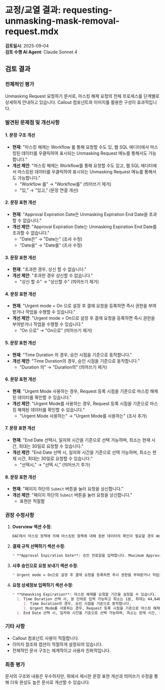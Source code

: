 # 교정/교열 결과: requesting-unmasking-mask-removal-request.mdx

**검토일시**: 2025-09-04  
**검토 수행 AI Agent**: Claude Sonnet 4

## 검토 결과

### 전체적인 평가
Unmasking Request 요청하기 문서로, 마스킹 해제 요청의 전체 프로세스를 단계별로 상세하게 안내하고 있습니다. Callout 컴포넌트와 이미지를 활용한 구성이 효과적입니다.

### 발견된 문제점 및 개선사항

#### 1. 문장 구조 개선
- **현재**: "마스킹 해제는 Workflow 를 통해 요청할 수도 있, 웹 SQL 에디터에서 마스킹된 데이터를 우클릭하여 표시되는 Unmasking Request 메뉴를 통해서도 가능합니다."
- **개선 제안**: "마스킹 해제는 Workflow를 통해 요청할 수도 있고, 웹 SQL 에디터에서 마스킹된 데이터를 우클릭하여 표시되는 Unmasking Request 메뉴를 통해서도 가능합니다."
  - "Workflow 를" → "Workflow를" (띄어쓰기 제거)
  - "있," → "있고," (문장 연결 개선)

#### 2. 문장 표현 개선
- **현재**: "Approval Expiration Date은 Unmasking Expiration End Date을 초과할 수 없습니다."
- **개선 제안**: "Approval Expiration Date는 Unmasking Expiration End Date를 초과할 수 없습니다."
  - "Date은" → "Date는" (조사 수정)
  - "Date을" → "Date를" (조사 수정)

#### 3. 문장 표현 개선
- **현재**: "초과한 경우, 상신 할 수 없습니다."
- **개선 제안**: "초과한 경우 상신할 수 없습니다."
  - "상신 할 수" → "상신할 수" (띄어쓰기 제거)

#### 4. 문장 표현 개선
- **현재**: "Urgent mode = On 으로 설정 후 결재 요청을 등록하면 즉시 권한을 부여받거나 작업을 수행할 수 있습니다."
- **개선 제안**: "Urgent mode = On으로 설정 후 결재 요청을 등록하면 즉시 권한을 부여받거나 작업을 수행할 수 있습니다."
  - "On 으로" → "On으로" (띄어쓰기 제거)

#### 5. 문장 표현 개선
- **현재**: "Time Duration 의 경우, 승인 시점을 기준으로 동작합니다."
- **개선 제안**: "Time Duration의 경우, 승인 시점을 기준으로 동작합니다."
  - "Duration 의" → "Duration의" (띄어쓰기 제거)

#### 6. 문장 표현 개선
- **현재**: "Urgent Mode 사용하는 경우, Request 등록 시점을 기준으로 마스킹 해제된 데이터를 확인할 수 있습니다."
- **개선 제안**: "Urgent Mode를 사용하는 경우, Request 등록 시점을 기준으로 마스킹 해제된 데이터를 확인할 수 있습니다."
  - "Urgent Mode 사용하는" → "Urgent Mode를 사용하는" (조사 추가)

#### 7. 문장 표현 개선
- **현재**: "End Date 선택시, 일자와 시간을 기준으로 선택 가능하며, 최소는 현재 시간, 최대는 30일로 요청할 수 있습니다."
- **개선 제안**: "End Date 선택 시, 일자와 시간을 기준으로 선택 가능하며, 최소는 현재 시간, 최대는 30일로 요청할 수 있습니다."
  - "선택시," → "선택 시," (띄어쓰기 추가)

#### 8. 문장 표현 개선
- **현재**: "페이지 하단의 `Submit` 버튼을 눌러 요청을 상신합니다."
- **개선 제안**: "페이지 하단의 `Submit` 버튼을 눌러 요청을 상신합니다."
  - 표현은 적절함

### 권장 수정사항

1. **Overview 섹션 수정**:
   ```markdown
   DAC에서 마스킹 정책에 의해 마스킹된 항목에 대해 원본 데이터의 확인이 필요할 경우 Workflow를 통해 관리자에게 일시적 마스킹 해제를 요청할 수 있습니다. 마스킹 해제는 Workflow를 통해 요청할 수도 있고, 웹 SQL 에디터에서 마스킹된 데이터를 우클릭하여 표시되는 Unmasking Request 메뉴를 통해서도 가능합니다.
   ```

2. **결재 규칙 선택하기 섹션 수정**:
   ```markdown
   * **Approval Expiration Date**: 승인 만료일을 입력합니다. Maximum Approval Duration을 통해 최대값을 설정할 수 있습니다. Approval Expiration Date는 Unmasking Expiration End Date를 초과할 수 없습니다. 초과한 경우 상신할 수 없습니다.
   ```

3. **사후 승인으로 요청 보내기 섹션 수정**:
   ```markdown
   * Urgent mode = On으로 설정 후 결재 요청을 등록하면 즉시 권한을 부여받거나 작업을 수행할 수 있습니다.
   ```

4. **요청 상세정보 입력하기 섹션 수정**:
   ```markdown
   * **Unmasking Expiration**: 마스킹 해제를 요청할 기간을 설정할 수 있습니다.
     1. Time Duration 선택 시, 분 단위로 입력 가능하고 최소는 1분, 최대는 44,640분으로 요청할 수 있습니다.
        1. Time Duration의 경우, 승인 시점을 기준으로 동작합니다.
        2. Urgent Mode를 사용하는 경우, Request 등록 시점을 기준으로 마스킹 해제된 데이터를 확인할 수 있습니다.
     2. End Date 선택 시, 일자와 시간을 기준으로 선택 가능하며, 최소는 현재 시간, 최대는 30일로 요청할 수 있습니다.
   ```

### 기타 사항
- Callout 컴포넌트 사용이 적절합니다.
- 이미지 참조와 캡션이 적절하게 설정되어 있습니다.
- 전체적인 문서 구조는 체계적이고 사용자 친화적입니다.

### 최종 평가
문서의 구조와 내용은 우수하지만, 위에서 제시한 문장 표현 개선과 띄어쓰기 수정을 통해 더욱 완성도 높은 문서로 개선할 수 있습니다.
